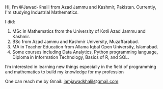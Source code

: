 Hi, I’m @Jawad-Khalil from Azad Jammu and Kashmir, Pakistan. Currently, I'm studying Industrial Mathematics.

I did: 
1. MSc in Mathematics from the University of Kotli Azad Jammu and Kashmir.
2. BSc from Azad Jammu and Kashmir University, Muzaffarabad.
3. MA in Teacher Education from Allama Iqbal Open University, Islamabad.
4. Some courses including Data Analytics, Python programming language, Diploma in Information Technology, Basics of R, and SQL. 

I’m interested in learning new things especially in the field of programming and mathematics to build my knowledge for my profession

One can reach me by Gmail: iamjawadkhalil@gmail.com

<!---
Jawad-Khalil/Jawad-Khalil is a ✨ special ✨ repository because its `README.md` (this file) appears on your GitHub profile.
You can click the Preview link to take a look at your changes.
--->
